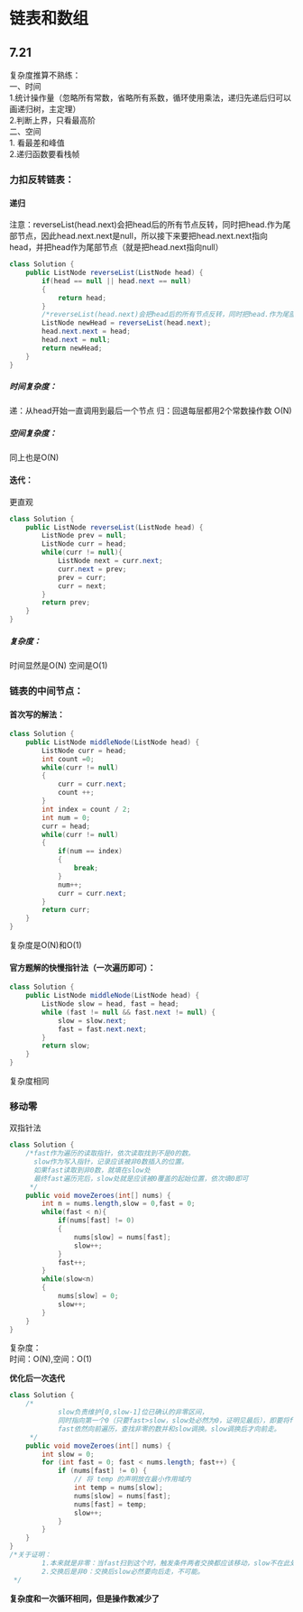 # 链表和数组
## 7.21
复杂度推算不熟练：<br>一、时间<br>
1.统计操作量（忽略所有常数，省略所有系数，循环使用乘法，递归先递后归可以画递归树，主定理）
<br>2.判断上界，只看最高阶<br>二、空间<br>1.
看最差和峰值<br>2.递归函数要看栈帧
### 力扣反转链表：
#### 递归
注意：reverseList(head.next)会把head后的所有节点反转，同时把head.作为尾部节点，因此head.next.next是null，所以接下来要把head.next.next指向head，并把head作为尾部节点（就是把head.next指向null）
```java
class Solution {
    public ListNode reverseList(ListNode head) {
        if(head == null || head.next == null)
        {
            return head;
        }
        /*reverseList(head.next)会把head后的所有节点反转，同时把head.作为尾部节点，因此head.next.next是null，所以接下来要把head.next.next指向head，并把head作为尾部节点（就是把head.next指向null）*/
        ListNode newHead = reverseList(head.next);
        head.next.next = head;
        head.next = null;
        return newHead;
    }
}
```
##### 时间复杂度：
递：从head开始一直调用到最后一个节点
归：回退每层都用2个常数操作数
O(N)
##### 空间复杂度：
同上也是O(N)

#### 迭代：
更直观
```java
class Solution {
    public ListNode reverseList(ListNode head) {
        ListNode prev = null;
        ListNode curr = head;
        while(curr != null){
            ListNode next = curr.next;
            curr.next = prev;
            prev = curr;
            curr = next;
        }
        return prev;
    }
}
```
##### 复杂度：
时间显然是O(N)
空间是O(1)

### 链表的中间节点：
#### 首次写的解法：
```java
class Solution {
    public ListNode middleNode(ListNode head) {
        ListNode curr = head;
        int count =0;
        while(curr != null)
        {
            curr = curr.next;
            count ++;
        }
        int index = count / 2;
        int num = 0;
        curr = head;
        while(curr != null)
        {
            if(num == index)
            {
                break;
            }
            num++;
            curr = curr.next;
        }
        return curr;
    }
}
```
复杂度是O(N)和O(1)

#### 官方题解的快慢指针法（一次遍历即可）：
```java
class Solution {
    public ListNode middleNode(ListNode head) {
        ListNode slow = head, fast = head;
        while (fast != null && fast.next != null) {
            slow = slow.next;
            fast = fast.next.next;
        }
        return slow;
    }
}

```
复杂度相同

### 移动零
双指针法
```java
class Solution {
    /*fast作为遍历的读取指针，依次读取找到不是0的数。
      slow作为写入指针，记录应该被非0数插入的位置。
      如果fast读取到非0数，就填在slow处
      最终fast遍历完后，slow处就是应该被0覆盖的起始位置，依次填0即可      
     */
    public void moveZeroes(int[] nums) {
        int n = nums.length,slow = 0,fast = 0;
        while(fast < n){
            if(nums[fast] != 0)
            {
                nums[slow] = nums[fast];
                slow++;
            }
            fast++;
        }
        while(slow<n)
        {
            nums[slow] = 0;
            slow++;
        }
    }
}
```
复杂度：<br>
时间：O(N),空间：O(1)

**优化后一次迭代**

```java
class Solution {
    /*
            slow负责维护[0,slow-1]位已确认的非零区间，
            同时指向第一个0（只要fast>slow，slow处必然为0，证明见最后），即要将fast处的非0调换到的地方
            fast依然向前遍历，查找非零的数并和slow调换。slow调换后才向前走。
     */
    public void moveZeroes(int[] nums) {
        int slow = 0;
        for (int fast = 0; fast < nums.length; fast++) {
            if (nums[fast] != 0) {
                // 将 temp 的声明放在最小作用域内
                int temp = nums[slow];
                nums[slow] = nums[fast];
                nums[fast] = temp;
                slow++;
            }
        }
    }
}
/*关于证明：
        1.本来就是非零：当fast扫到这个时，触发条件两者交换都应该移动，slow不在此处，矛盾。
        2.交换后是非0：交换后slow必然要向后走，不可能。
 */
```
**复杂度和一次循环相同，但是操作数减少了**

